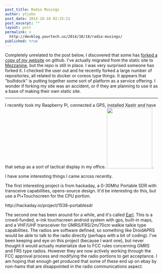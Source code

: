 ```yaml
---
post_title: Radio Musings
author: ytjohn
post_date: 2014-10-18 02:25:21
post_excerpt: ""
layout: post
permalink: >
  http://devblog.yourtech.us/2014/10/18/radio-musings/
published: true
---
```

<p>Completely unrelated to the post below, I discovered that some has <a href="https://github.com/builtdock/ytwebsite">forked a copy of my website</a> on github. I've actually migrated from the static site to <a href="http://mezzanine.jupo.org/">Mezzanine</a>, but the repo is still in place. I was very surprised someone has forked it. I checked the user out and he recently forked a large number of repositories, all related to docker or coreos type things. It appears that "builtdock" is putting together some sort of platform as a service offering. I wonder if forking my site was an accident, or if they are planning to use it as a base of making their own static site.</p>
<p></p><hr />
<p>I recently took my Raspberry Pi, connected a GPS, installed Xastir and have that setup as a sort of tactical display in my office. <a href="https://lh3.googleusercontent.com/--RicSliZ2kE/VDb9oB4auGI/AAAAAAAAT1M/eCkTaa8AIEg/w876-h1168-no/14%2B-%2B1%20target=" title="_new"><img height="200" src="https://lh3.googleusercontent.com/--RicSliZ2kE/VDb9oB4auGI/AAAAAAAAT1M/eCkTaa8AIEg/w876-h1168-no/14%2B-%2B1" width="149"/></a>.</p>
<p>I have some interesting things I came across recently.</p>
<p>The first interesting project is from hackaday, a 0-30Mhz Portable SDR with transceive capabilities, opens-source design. It'd be interesting do this, but use a Pi+Touchscreen for the CPU portion.</p>
<p>http://hackaday.io/project/1538-portablesdr</p>
<p>The second one has been around for a while, and it's called <a href="http://www.meetearl.com/">Earl</a>. This is a crowd-funded, e-ink touchscreen android system with gps, built-in maps, and a VHF/UHF transceiver for GMRS/FRS/2m/70cm walkie talkie type capabilities. The radios are software defined, so something like DroidAPRS would be able to talk to the radio directly (perhaps with a bit of coding). I've been keeping and eye on this project (because I want one), but never thought it would actually materialize due to FCC rules concerning GMRS and FRS type radios. However they are now actively working through the FCC approval process and modifying the radio portions to get acceptance. I am hoping that enough get produced that some of these end up on ebay by non-hams that are disappointed in the radio communications aspect.</p><p></p></hr>
